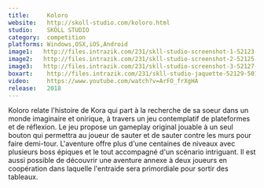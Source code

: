 ```yaml
---
title:     Koloro
website:   http://skoll-studio.com/koloro.html
studio:    SKÖLL STUDIO
category:  competition
platforms: Windows,OSX,iOS,Android
image1:   http://files.intrazik.com/231/skll-studio-screenshot-1-52123-5019-20180408-182220.png
image2:   http://files.intrazik.com/231/skll-studio-screenshot-2-52125-5019-20180408-182221.png
image3:   http://files.intrazik.com/231/skll-studio-screenshot-3-52127-5019-20180408-182221.png
boxart:    http://files.intrazik.com/231/skll-studio-jaquette-52129-5019-20180408-182222.png
video:     https://www.youtube.com/watch?v=ArFO_frXgHA
release:   2018
---
```


Koloro relate l'histoire de Kora qui part à la recherche de sa soeur dans un monde imaginaire et onirique, à travers un jeu contemplatif de plateformes et de réflexion. Le jeu propose un gameplay original jouable à un seul bouton qui permettra au joueur de sauter et de sauter contre les murs pour faire demi-tour. L'aventure offre plus d'une centaines de niveaux avec plusieurs boss épiques et le tout accompagné d'un scénario intriguant. Il est aussi possible de découvrir une aventure annexe à deux joueurs en coopération dans laquelle l'entraide sera primordiale pour sortir des tableaux.
